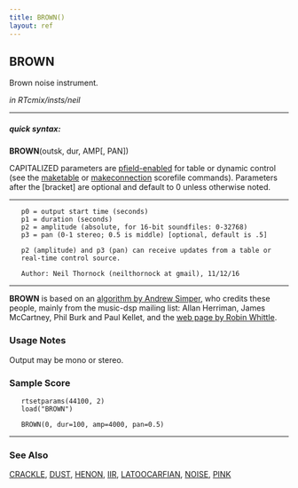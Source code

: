 ```yaml
---
title: BROWN()
layout: ref
---
```


## BROWN

Brown noise instrument.

*in RTcmix/insts/neil*  
  

-----

##### quick syntax:

**BROWN**(outsk, dur, AMP\[, PAN\])

CAPITALIZED parameters are [pfield-enabled](pfield-enabled.html) for
table or dynamic control (see the
[maketable](../scorefile/maketable.html) or
[makeconnection](../scorefile/makeconnection.html) scorefile
commands). Parameters after the \[bracket\] are optional and default to
0 unless otherwise noted.

-----

  

``` 
   p0 = output start time (seconds)
   p1 = duration (seconds)
   p2 = amplitude (absolute, for 16-bit soundfiles: 0-32768)
   p3 = pan (0-1 stereo; 0.5 is middle) [optional, default is .5]

   p2 (amplitude) and p3 (pan) can receive updates from a table or
   real-time control source.

   Author: Neil Thornock (neilthornock at gmail), 11/12/16
```

  

-----

  
**BROWN** is based on an [algorithm by Andrew
Simper](http://vellocet.com/dsp/noise/VRand.html), who credits these
people, mainly from the music-dsp mailing list: Allan Herriman, James
McCartney, Phil Burk and Paul Kellet, and the [web page by Robin
Whittle](http://www.firstpr.com.au/dsp/pink-noise).

### Usage Notes

Output may be mono or stereo.

### Sample Score

``` 
   rtsetparams(44100, 2)
   load("BROWN")

   BROWN(0, dur=100, amp=4000, pan=0.5)
```

  

-----

### See Also

[CRACKLE](CRACKLE.html), [DUST](DUST.html), [HENON](HENON.html),
[IIR](IIR.html), [LATOOCARFIAN](LATOOCARFIAN.html), [NOISE](NOISE.html),
[PINK](PINK.html)
